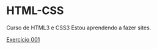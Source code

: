 # HTML-CSS
 Curso de HTML3 e CSS3
 Estou aprendendo a fazer sites.

 <a href="https://yan0liveir.github.io/HTML-CSS/Exerc%C3%ADcios/EX001/index.html">Exercício 001</a>
